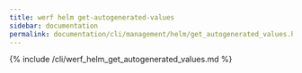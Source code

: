 ```yaml
---
title: werf helm get-autogenerated-values
sidebar: documentation
permalink: documentation/cli/management/helm/get_autogenerated_values.html
---
```


{% include /cli/werf_helm_get_autogenerated_values.md %}
